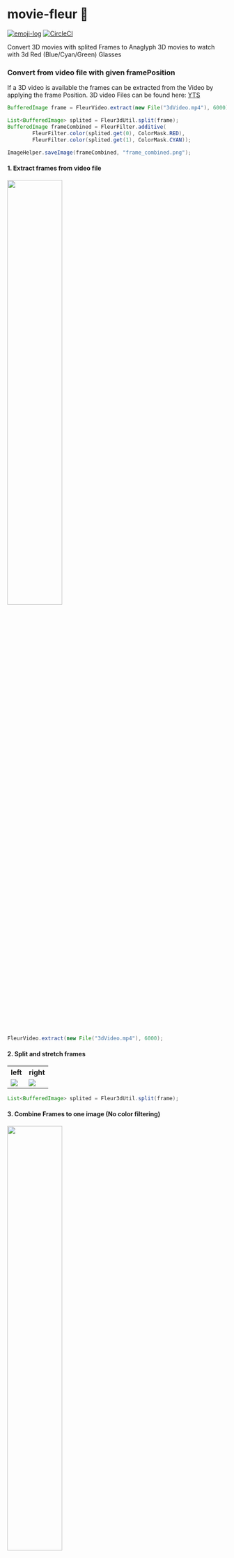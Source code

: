 # movie-fleur 🌻
[![emoji-log](https://cdn.rawgit.com/ahmadawais/stuff/ca97874/emoji-log/flat-round.svg)](https://github.com/ahmadawais/Emoji-Log/)
[![CircleCI](https://circleci.com/gh/Wetwer/movie-fleur/tree/master.svg?style=svg)](https://circleci.com/gh/Wetwer/movie-fleur/tree/master)

Convert 3D movies with splited Frames to Anaglyph 3D movies to watch with 3d Red (Blue/Cyan/Green) Glasses

### Convert from video file with given framePosition
If a 3D video is available the frames can be extracted from the Video by applying the frame Position. 3D video Files can be found here: <a href="https://yts.mx/browse-movies/0/3D/all/0/latest/0/all">YTS</a>

```java
BufferedImage frame = FleurVideo.extract(new File("3dVideo.mp4"), 6000);

List<BufferedImage> splited = Fleur3dUtil.split(frame);
BufferedImage frameCombined = FleurFilter.additive(
        FleurFilter.color(splited.get(0), ColorMask.RED),
        FleurFilter.color(splited.get(1), ColorMask.CYAN));

ImageHelper.saveImage(frameCombined, "frame_combined.png");
```

#### 1. Extract frames from video file
<img src="https://mask.imgur.com/ODNFPZ6.jpg" width="50%">

```java
FleurVideo.extract(new File("3dVideo.mp4"), 6000);
```


#### 2. Split and stretch frames
<table>
    <tr>
        <th>
            left
        </th>
        <th>
            right
        </th>
    </tr>
    <tr>
        <td>
            <img src="https://mask.imgur.com/S2jKdVA.jpg">
        </td>
        <td>
            <img src="https://mask.imgur.com/krLVxOF.jpg">
        </td>
    </tr>
</table>


```java
List<BufferedImage> splited = Fleur3dUtil.split(frame);
```


#### 3. Combine Frames to one image (No color filtering)

<img src="https://mask.imgur.com/lFv7n8y.jpg" width="50%">


```java
BufferedImage combined = FleurFilter.alphaCombine(frame1, frame2);
```


#### 4. Apply color filter

<table>
    <tr>
        <th>
            left
        </th>
        <th>
            right
        </th>
    </tr>
    <tr>
        <td>
            <img src="https://mask.imgur.com/YKJuLNS.png">
        </td>
        <td>
            <img src="https://i.imgur.com/hNGX1do.jpg">
        </td>
    </tr>
    <tr>
        <td>
            RGB(x, 0, 0) / 0xFFFF0000
        </td>
        <td>
            RGB(0, x, x) / 0xFF00FFFF
        </td>
    </tr>
</table>


```java
BufferedImage redFilterImg = FleurFilter.color(splited.get(0), FilterColor.RED);
BufferedImage greenBlueFilterImg = FleurFilter.color(splited.get(1), FilterColor.CYAN);
```


#### 5. Combined with filter

<img src="https://i.imgur.com/hgqPHa2.jpg" width="50%">

Additive Color filtering => For every Pixel on final Image RGB(LeftImage.red, RightImage.green, RightImage.blue)

```java
BufferedImage additiveCombinedFrame = FleurFilter.additive(
        FleurFilter.color(splited.get(0), FilterColor.RED),
        FleurFilter.color(splited.get(1), FilterColor.CYAN)
);
```

### 6. Compile to Video

<img src="https://github.com/Wetwer/movie-fleur/blob/master/demo/gif_default.gif?raw=true" width="50%">


```java
// Extract images from Video (specific from frames 6000 - 6200)
List<BufferedImage> images
        = FleurVideo.extract(new File("3dVideo.mp4"), 6000, 6010);

List<BufferedImage> videoImages = new ArrayList<>();
for (BufferedImage image : images) {
    List<BufferedImage> splits = Fleur3dUtil.split(image);

    videoImages.add(FleurFilter.additive(
            FleurFilter.color(splits.get(0), ColorMask.RED),
            FleurFilter.color(splits.get(1), ColorMask.CYAN)
    ));
}

FleurVideo.create(videoImages, "3dVideoOut.mp4");
```


### 7. Compile to polarized 3d Video (left/right)

<img src="https://github.com/Wetwer/movie-fleur/blob/master/demo/gif_left.gif?raw=true" width="50%">
<img src="https://github.com/Wetwer/movie-fleur/blob/master/demo/gif_right.gif?raw=true" width="50%">


```java
List<BufferedImage> images = FleurVideo.extract(new File("3dVideo.mp4"), 6000, 6100);

List<BufferedImage> leftArray = new ArrayList<>();
List<BufferedImage> rightArray = new ArrayList<>();

for (BufferedImage image : images) {
    List<BufferedImage> splits = Fleur3dUtil.split(image);
    leftArray.add(splits.get(0));
    rightArray.add(splits.get(1));
}

FleurVideo.create(leftArray, "left.mp4");
FleurVideo.create(rightArray, "right.mp4");
```


To use: play both videos at the same frames but on two diffrent beamers.... I dont have two beamers... well. I havent tested this  acctually
<br>
<img src="https://www.thorlabs.com/images/TabImages/3D_Cinema_A1-800.jpg">
<br>
Or use active shutter 3d glasses requires 60hz monitor and switching on each frame to the other video... 
<a href="https://en.wikipedia.org/wiki/Active_shutter_3D_system">Active_shutter_3D_system</a>
#### Further Filters

  <table>
        <tr>
            <th>Default</th>
            <td>
                <img src="https://i.imgur.com/ZcNK1s2.jpg" width="500px">
            </td>
            <td></td>
        </tr>
        <tr>
            <th>Additive Blue Yellow</th>
            <td>
                <img src="https://i.imgur.com/skpQs5x.jpg" width="500px">
            </td>
            <td>
               <pre>
FleurFilter.additive(
        FleurFilter.color(splits.get(0), ColorMask.BLUE),
        FleurFilter.color(splits.get(1), ColorMask.YELLOW)
);               </pre>
            </td>
        </tr>
        <tr>
            <th>Additive Green Magenta</th>
            <td>
                <img src="https://i.imgur.com/Hr3l2PD.jpg" width="500px">
            </td>
            <td>
               <pre>
FleurFilter.additive(
        FleurFilter.color(splits.get(0), ColorMask.GREEN),
        FleurFilter.color(splits.get(1), ColorMask.MAGENTA)
);               </pre>
            </td>
        </tr>
        <tr>
            <th>Indexed</th>
            <td>
                <img src="https://i.imgur.com/dBI2ZFI.png" width="500px">
            </td>
            <td>
               <pre>
ImageHelper.convertToType(frame, BufferedImage.TYPE_BYTE_INDEXED)
               </pre>
            </td>
        </tr>
        <tr>
            <th>Red</th>
            <td>
                <img src="https://mask.imgur.com/YKJuLNS.png" width="500px">
            </td>
            <td>
               <pre>
FleurFilter.color(frame, ColorMask.RED)
               </pre>
            </td>
        </tr>
        <tr>
            <th>Green</th>
            <td>
                <img src="https://i.imgur.com/P84E62j.png" width="500px">
            </td>
            <td>
               <pre>
FleurFilter.color(frame, ColorMask.GREEN)
               </pre>
            </td>
        </tr>
        <tr>
            <th>Blue</th>
            <td>
                <img src="https://i.imgur.com/lXIyDEm.jpg" width="500px">
            </td>
            <td>
               <pre>
FleurFilter.color(frame, ColorMask.BLUE)
               </pre>
            </td>
        </tr>
        <tr>
            <th>Cyan</th>
            <td>
                <img src="https://i.imgur.com/hNGX1do.jpg" width="500px">
            </td>
            <td>
               <pre>
FleurFilter.color(frame, ColorMask.CYAN)
               </pre>
            </td>
        </tr>
        <tr>
            <th>Gray</th>
            <td>
                <img src="https://i.imgur.com/C6A2pMO.jpg" width="500px">
            </td>
            <td>
               <pre>
FleurFilter.gray(frame)
               </pre>
            </td>
        </tr>
        <tr>
            <th>Binary</th>
            <td>
                <img src="https://i.imgur.com/FyijEmt.png" width="500px">
            </td>
            <td>
               <pre>
ImageHelper.convertToType(frame, BufferedImage.TYPE_BYTE_BINARY)
               </pre>
            </td>
        </tr>
        <tr>
            <th>Transparent (0.5)</th>
            <td>
                <img src="https://i.imgur.com/zMNBL6G.jpg" width="500px">
            </td>
            <td>
               <pre>
FleurFilter.transparent(frame, 0.5)
               </pre>
            </td>
        </tr>
        <tr>
            <th>Invert</th>
            <td>
                <img src="https://i.imgur.com/RXWopYs.jpg" width="500px">
            </td>
            <td>
               <pre>
FleurFilter.invert(frame)
               </pre>
            </td>
        </tr>
    </table>
